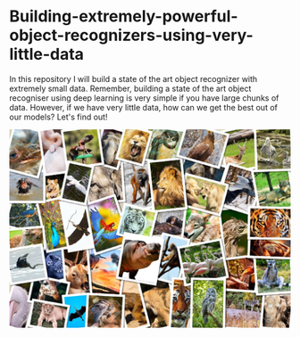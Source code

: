 # Building-extremely-powerful-object-recognizers-using-very-little-data
In this repository I will build a state of the art object recognizer with extremely small data. Remember, building a state of the art object recogniser using deep learning is very simple if you have large chunks of data. However, if we have very little data, how can we get the best out of our models? Let's find out!

<img src='/Transfer Learning/data/collage.jpg'/>
